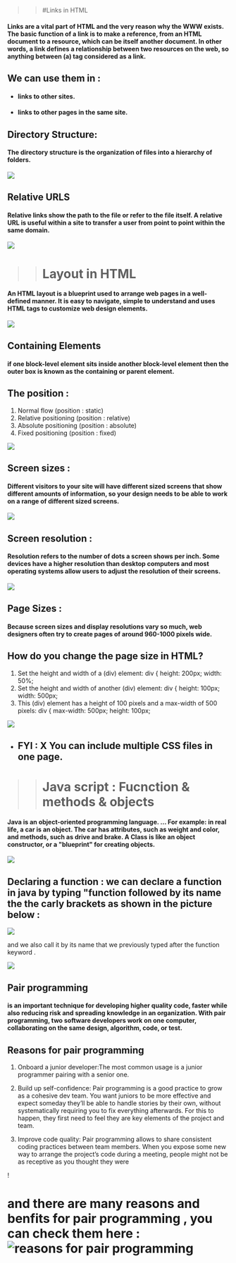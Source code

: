 >> #Links in HTML

#### Links are a vital part of HTML and the very reason why the WWW exists. The basic function of a link is to make a reference, from an HTML document to a resource, which can be itself another document. In other words, a link defines a relationship between two resources on the web, so anything between (a) tag considered as a link.


## We can use them in : 

* #### links to other sites.
* #### links to other pages in the same site.

## Directory Structure:

#### The directory structure is the organization of files into a hierarchy of folders.

![](https://stuyhsdesign.files.wordpress.com/2015/09/directory-structure1.png)

## Relative URLS

#### Relative links show the path to the file or refer to the file itself. A relative URL is useful within a site to transfer a user from point to point within the same domain.

![](https://i.ytimg.com/vi/kiEMsmL2Vus/maxresdefault.jpg)

>> # Layout in HTML

#### An HTML layout is a blueprint used to arrange web pages in a well-defined manner. It is easy to navigate, simple to understand and uses HTML tags to customize web design elements.

![](https://www.w3schools.com/html/img_sem_elements.gif)

## Containing Elements 

#### if one block-level element sits inside another block-level element then the outer box is known as the containing or parent element.

## The position : 

1. Normal flow (position : static)
2. Relative positioning (position : relative)
3. Absolute positioning (position : absolute)
4. Fixed positioning (position : fixed)

![](https://www.csssolid.com/images/csspositions/css-position-all.png)

## Screen sizes :

#### Different visitors to your site will have different sized screens that show different amounts of information, so your design needs to be able to work on a range of different sized screens.

![](https://www.digitalfamily.com/wp/wp-content/uploads/2012/08/Responsive-Design-boxes.jpg)

## Screen resolution :

#### Resolution refers to the number of dots a screen shows per inch. Some devices have a higher resolution than desktop computers and most operating systems allow users to adjust the resolution of their screens.

![](https://docs.microsoft.com/en-us/windows/apps/design/layout/images/breakpoints/size-classes.svg)

## Page Sizes :

#### Because screen sizes and display resolutions vary so much, web designers often try to create pages of around 960-1000 pixels wide.

## How do you change the page size in HTML?

1. Set the height and width of a (div) element: div { height: 200px; width: 50%;
2. Set the height and width of another (div) element: div { height: 100px; width: 500px; 
3. This (div) element has a height of 100 pixels and a max-width of 500 pixels: div { max-width: 500px; height: 100px;

![](https://i.ytimg.com/vi/dpuKVjX6BJ8/maxresdefault.jpg)

* ##  FYI : X You can include multiple CSS files in one page.


>> # Java script : Fucnction & methods & objects

#### Java is an object-oriented programming language. ... For example: in real life, a car is an object. The car has attributes, such as weight and color, and methods, such as drive and brake. A Class is like an object constructor, or a "blueprint" for creating objects.

![](https://lh3.googleusercontent.com/proxy/MEK9IsiDP9V656YDDbrJ7cKVcf_mZ_hqkAjd-BA3Tn5FQT3aZhb6JI1ESR4M6gmamqhMynih8ITsKA3cg1yAKID-eZsX4QJIgCHrkVpKdrmCU4eDBHcdvECLHJP-oZA)

## Declaring a function : we can declare a function in java by typing "function followed by its name the the carly brackets as shown in the picture below : 

![](https://i.stack.imgur.com/LK7mO.png)

and we also call it by its name that we previously typed after the function keyword .

![](https://d2h0cx97tjks2p.cloudfront.net/blogs/wp-content/uploads/sites/2/2019/03/JavaScript-function-tutorial.jpg)


## Pair programming 

#### is an important technique for developing higher quality code, faster while also reducing risk and spreading knowledge in an organization. With pair programming, two software developers work on one computer, collaborating on the same design, algorithm, code, or test.


## Reasons for pair programming 

1. Onboard a junior developer:The most common usage is a junior programmer pairing with a senior one.

2. Build up self-confidence: Pair programming is a good practice to grow as a cohesive dev team. You want juniors to be more effective and expect someday they’ll be able to handle stories by their own, without systematically requiring you to fix everything afterwards. For this to happen, they first need to feel they are key elements of the project and team.

3. Improve code quality: Pair programming allows to share consistent coding practices between team members. When you expose some new way to arrange the project’s code during a meeting, people might not be as receptive as you thought they were


! [](https://agilemercurial.files.wordpress.com/2019/06/pairprogramming1.png)
# and there are many reasons and benfits for pair programming , you can check them here : ![reasons for pair programming ](https://www.codefellows.org/blog/6-reasons-for-pair-programming/)



